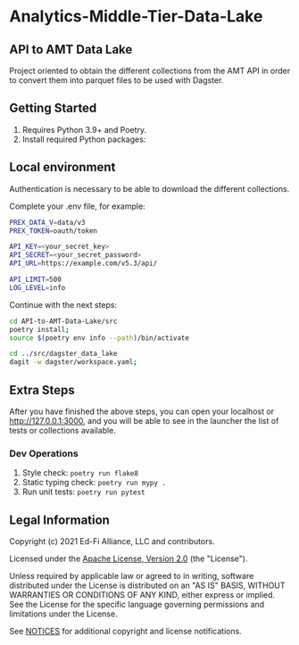 # Analytics-Middle-Tier-Data-Lake

## API to AMT Data Lake
Project oriented to obtain the different collections from the AMT API in order to convert them into parquet files to be used with Dagster.

## Getting Started

1. Requires Python 3.9+ and Poetry.
1. Install required Python packages:

## Local environment
Authentication is necessary to be able to download the different collections.

Complete your .env file, for example:
```sh
PREX_DATA_V=data/v3
PREX_TOKEN=oauth/token

API_KEY=<your_secret_key>
API_SECRET=<your_secret_password>
API_URL=https://example.com/v5.3/api/

API_LIMIT=500
LOG_LEVEL=info
```

Continue with the next steps:

```sh
cd API-to-AMT-Data-Lake/src
poetry install;
source $(poetry env info --path)/bin/activate

cd ../src/dagster_data_lake
dagit -w dagster/workspace.yaml;
```

## Extra Steps

After you have finished the above steps, you can open your localhost or http://127.0.0.1:3000, and you will be able to see in the launcher the list of tests or collections available.

### Dev Operations

1. Style check: `poetry run flake8`
2. Static typing check: `poetry run mypy .`
3. Run unit tests: `poetry run pytest`


## Legal Information

Copyright (c) 2021 Ed-Fi Alliance, LLC and contributors.

Licensed under the [Apache License, Version 2.0](LICENSE) (the "License").

Unless required by applicable law or agreed to in writing, software distributed
under the License is distributed on an "AS IS" BASIS, WITHOUT WARRANTIES OR
CONDITIONS OF ANY KIND, either express or implied. See the License for the
specific language governing permissions and limitations under the License.

See [NOTICES](NOTICES.md) for additional copyright and license notifications.
